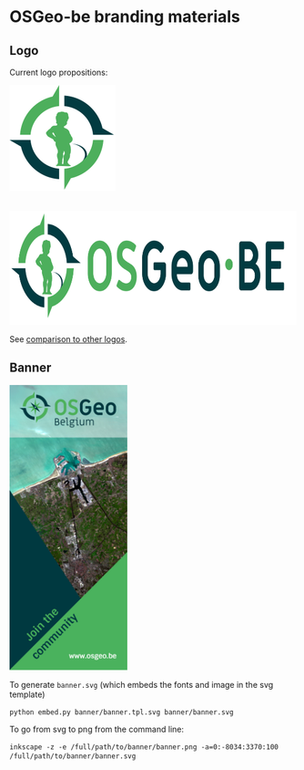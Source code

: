 # OSGeo-be branding materials

## Logo

Current logo propositions:

<img src="logo/osgeo-be-small.svg" height="186" width="186"/><br><br>

<img src="logo/osgeo-be.svg" height="200" width="760"/>

See <a href="logo/comparison.md">comparison to other logos</a>.

## Banner

<img src="banner/banner-low-res.jpg" alt="low resultion banner" height="500"/>

To generate `banner.svg` (which embeds the fonts and image in the svg template)

```shell
python embed.py banner/banner.tpl.svg banner/banner.svg
```

To go from svg to png from the command line:

```shell
inkscape -z -e /full/path/to/banner/banner.png -a=0:-8034:3370:100 /full/path/to/banner/banner.svg
```
